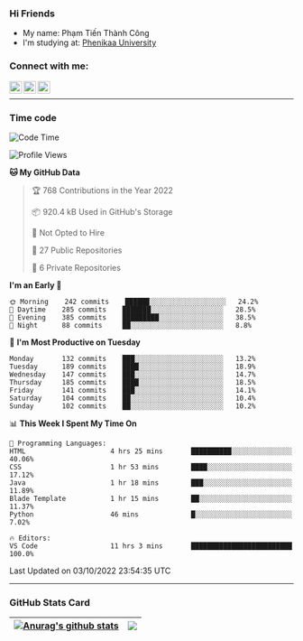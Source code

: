 ### Hi Friends

- My name: Phạm Tiến Thành Công
- I'm studying at: [Phenikaa University]


### Connect with me:
[<img align="left" alt="PhamTienThanhCong | Facebook" width="22px" src="https://upload.wikimedia.org/wikipedia/commons/thumb/1/16/Facebook-icon-1.png/640px-Facebook-icon-1.png" />][facebook]
[<img align="left" alt="PhamTienThanhCong | Zalo" width="22px" src="https://www.anphatpc.com.vn/template/anphat_2020v2/images/icon-zalo.jpg" />][zalo]
[<img align="left" alt="PhamTienThanhCong | LinkedIn" width="22px" src="https://cdn3.iconfinder.com/data/icons/inficons/512/linkedin.png" />][linkedin]

<br />

---

### Time code

<!--START_SECTION:waka-->
![Code Time](http://img.shields.io/badge/Code%20Time-583%20hrs%2030%20mins-blue)

![Profile Views](http://img.shields.io/badge/Profile%20Views-13-blue)

**🐱 My GitHub Data** 

> 🏆 768 Contributions in the Year 2022
 > 
> 📦 920.4 kB Used in GitHub's Storage 
 > 
> 🚫 Not Opted to Hire
 > 
> 📜 27 Public Repositories 
 > 
> 🔑 6 Private Repositories  
 > 
**I'm an Early 🐤** 

```text
🌞 Morning    242 commits    ██████░░░░░░░░░░░░░░░░░░░   24.2% 
🌆 Daytime    285 commits    ███████░░░░░░░░░░░░░░░░░░   28.5% 
🌃 Evening    385 commits    █████████░░░░░░░░░░░░░░░░   38.5% 
🌙 Night      88 commits     ██░░░░░░░░░░░░░░░░░░░░░░░   8.8%

```
📅 **I'm Most Productive on Tuesday** 

```text
Monday       132 commits    ███░░░░░░░░░░░░░░░░░░░░░░   13.2% 
Tuesday      189 commits    ████░░░░░░░░░░░░░░░░░░░░░   18.9% 
Wednesday    147 commits    ███░░░░░░░░░░░░░░░░░░░░░░   14.7% 
Thursday     185 commits    ████░░░░░░░░░░░░░░░░░░░░░   18.5% 
Friday       141 commits    ███░░░░░░░░░░░░░░░░░░░░░░   14.1% 
Saturday     104 commits    ██░░░░░░░░░░░░░░░░░░░░░░░   10.4% 
Sunday       102 commits    ██░░░░░░░░░░░░░░░░░░░░░░░   10.2%

```


📊 **This Week I Spent My Time On** 

```text
💬 Programming Languages: 
HTML                     4 hrs 25 mins       ██████████░░░░░░░░░░░░░░░   40.06% 
CSS                      1 hr 53 mins        ████░░░░░░░░░░░░░░░░░░░░░   17.12% 
Java                     1 hr 18 mins        ███░░░░░░░░░░░░░░░░░░░░░░   11.89% 
Blade Template           1 hr 15 mins        ██░░░░░░░░░░░░░░░░░░░░░░░   11.37% 
Python                   46 mins             █░░░░░░░░░░░░░░░░░░░░░░░░   7.02%

🔥 Editors: 
VS Code                  11 hrs 3 mins       █████████████████████████   100.0%

```


 Last Updated on 03/10/2022 23:54:35 UTC
<!--END_SECTION:waka-->

---

### GitHub Stats Card

| <a href="https://github.com/phamtienthanhcong"><img align="center" src="https://github-readme-stats.vercel.app/api?username=PhamTienThanhCong&show_icons=true&include_all_commits=true&theme=buefy&hide_border=true&theme=ocean_dark" alt="Anurag's github stats" /></a> | <a href="https://github.com/phamtienthanhcong"><img align="center" src="https://github-readme-stats.vercel.app/api/top-langs/?username=PhamTienThanhCong&layout=compact&theme=buefy&hide_border=true&theme=ocean_dark" /></a> |
| ------------- | ------------- |

[Phenikaa University]: https://phenikaa-uni.edu.vn/vi
[facebook]: https://www.facebook.com/phamtienthanhcong
[linkedin]: https://linkedin.com/in/phamtienthanhcong
[zalo]: https://zalo.me/0396396332
[tiktok]: https://www.tiktok.com/@phamtienthanhcong
[web]: https://github.com/PhamTienThanhCong/web_dev
[min project]: https://github.com/PhamTienThanhCong/Project-Of-Web
[c and cpp]: https://github.com/PhamTienThanhCong/Code_C_and_Cpro
[python]: https://github.com/PhamTienThanhCong/Python_beginer
